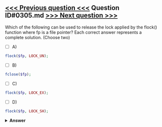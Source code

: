[<<< Previous question <<<](0304.md)   Question ID#0305.md   [>>> Next question >>>](0306.md)
---

Which of the following can be used to release the lock applied by the flock() function where fp is a file pointer? Each correct answer represents a complete solution. (Choose two)

- [ ] A)
```php
flock($fp, LOCK_UN);
```

- [ ] B)
```php
fclose($fp);
```

- [ ] C)
```php
flock($fp, LOCK_EX);
```

- [ ] D)
```php
flock($fp, LOCK_SH);
```


<details><summary><b>Answer</b></summary>
<p>
  Answer: <strong>A, B</strong>
</p>
</details>
